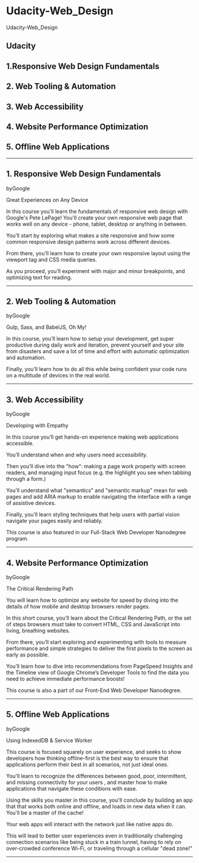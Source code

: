 # Udacity-Web_Design
Udacity-Web_Design


## Udacity

## 1.Responsive Web Design Fundamentals

## 2. Web Tooling & Automation


## 3. Web Accessibility

## 4. Website Performance Optimization


## 5. Offline Web Applications


-------

## 1. Responsive Web Design Fundamentals
byGoogle

Great Experiences on Any Device

In this course you'll learn the fundamentals of responsive web design with Google's Pete LePage! You'll create your own responsive web page that works well on any device - phone, tablet, desktop or anything in between.

You’ll start by exploring what makes a site responsive and how some common responsive design patterns work across different devices. 

From there, you’ll learn how to create your own responsive layout using the viewport tag and CSS media queries. 

As you proceed, you’ll experiment with major and minor breakpoints, and optimizing text for reading.


-------

## 2. Web Tooling & Automation
byGoogle

Gulp, Sass, and BabelJS, Oh My!

In this course, you’ll learn how to setup your development, get super productive during daily work and iteration, prevent yourself and your site from disasters and save a lot of time and effort with automatic optimization and automation. 

Finally, you’ll learn how to do all this while being confident your code runs on a multitude of devices in the real world.


-------

## 3. Web Accessibility
byGoogle

Developing with Empathy

In this course you’ll get hands-on experience making web applications accessible. 

You’ll understand when and why users need accessibility. 

Then you’ll dive into the "how": making a page work properly with screen readers, and managing input focus (e.g. the highlight you see when tabbing through a form.) 

You’ll understand what "semantics" and "semantic markup" mean for web pages and add ARIA markup to enable navigating the interface with a range of assistive devices. 

Finally, you’ll learn styling techniques that help users with partial vision navigate your pages easily and reliably.

This course is also featured in our Full-Stack Web Developer Nanodegree program.


-------

## 4. Website Performance Optimization
byGoogle

The Critical Rendering Path

You will learn how to optimize any website for speed by diving into the details of how mobile and desktop browsers render pages.

In this short course, you’ll learn about the Critical Rendering Path, or the set of steps browsers must take to convert HTML, CSS and JavaScript into living, breathing websites. 

From there, you’ll start exploring and experimenting with tools to measure performance and simple strategies to deliver the first pixels to the screen as early as possible. 

You’ll learn how to dive into recommendations from PageSpeed Insights and the Timeline view of Google Chrome’s Developer Tools to find the data you need to achieve immediate performance boosts!

This course is also a part of our Front-End Web Developer Nanodegree.


-------

## 5. Offline Web Applications
byGoogle

Using IndexedDB & Service Worker


This course is focused squarely on user experience, and seeks to show developers how thinking offline-first is the best way to ensure that applications perform their best in all scenarios, not just ideal ones. 

You'll learn to recognize the differences between good, poor, intermittent, and missing connectivity for your users , and master how to make applications that navigate these conditions with ease.

Using the skills you master in this course, you'll conclude by building an app that that works both online and offline, and loads in new data when it can. You'll be a master of the cache! 

Your web apps will interact with the network just like native apps do. 

This will lead to better user experiences even in traditionally challenging connection scenarios like being stuck in a train tunnel, having to rely on over-crowded conference Wi-Fi, or traveling through a cellular "dead zone!"



-------



